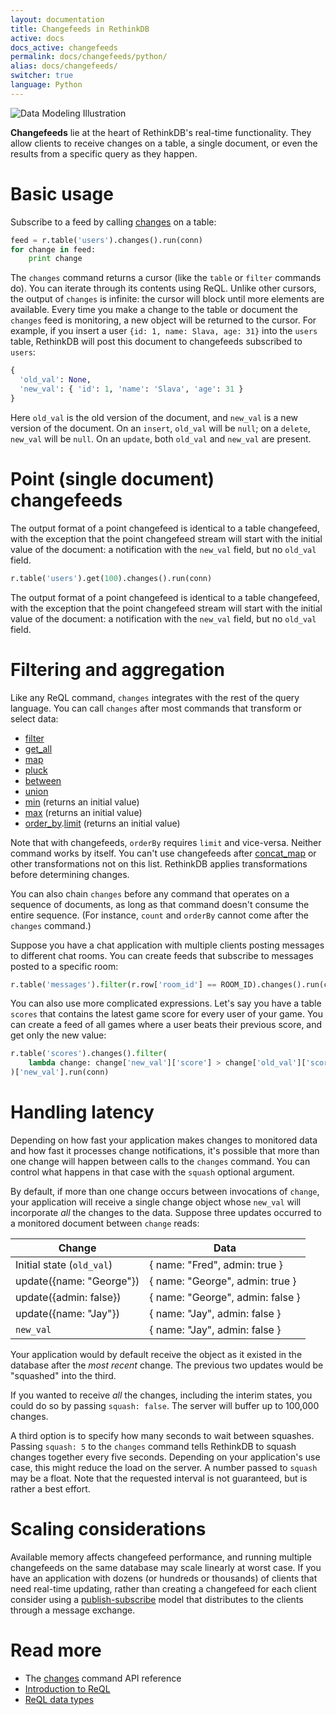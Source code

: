 ```yaml
---
layout: documentation
title: Changefeeds in RethinkDB
active: docs
docs_active: changefeeds
permalink: docs/changefeeds/python/
alias: docs/changefeeds/
switcher: true
language: Python
---
```


<img alt="Data Modeling Illustration" class="api_command_illustration"
    src="/assets/images/docs/api_illustrations/change-feeds.png" />

**Changefeeds** lie at the heart of RethinkDB's real-time functionality. They allow clients to receive changes on a table, a single document, or even the results from a specific query as they happen. 

# Basic usage #

Subscribe to a feed by calling [changes](/api/python/changes) on a table:

```py
feed = r.table('users').changes().run(conn)
for change in feed:
    print change
```

The `changes` command returns a cursor (like the `table` or `filter` commands do). You can iterate through its contents using ReQL. Unlike other cursors, the output of `changes` is infinite: the cursor will block until more elements are available. Every time you make a change to the table or document the `changes` feed is monitoring, a new object will be returned to the cursor. For example, if you insert a user `{id: 1, name: Slava, age: 31}` into the `users` table, RethinkDB will post this document to changefeeds subscribed to `users`:

```py
{
  'old_val': None,
  'new_val': { 'id': 1, 'name': 'Slava', 'age': 31 }
}
```

Here `old_val` is the old version of the document, and `new_val` is a new version of the document. On an `insert`, `old_val` will be `null`; on a `delete`, `new_val` will be `null`. On an `update`, both  `old_val` and `new_val` are present.

# Point (single document) changefeeds #

The output format of a point changefeed is identical to a table changefeed, with the exception that the point changefeed stream will start with the initial value of the document: a notification with the `new_val` field, but no `old_val` field.

```py
r.table('users').get(100).changes().run(conn)
```

The output format of a point changefeed is identical to a table changefeed, with the exception that the point changefeed stream will start with the initial value of the document: a notification with the `new_val` field, but no `old_val` field.

# Filtering and aggregation #

Like any ReQL command, `changes` integrates with the rest of the query language. You can call `changes` after most commands that transform or select data:

* [filter](/api/python/filter)
* [get_all](/api/python/get_all)
* [map](/api/python/map)
* [pluck](/api/python/pluck)
* [between](/api/python/between)
* [union](/api/python/union)
* [min](/api/python/min) (returns an initial value)
* [max](/api/python/max) (returns an initial value)
* [order_by](/api/python/order_by).[limit](/api/python/limit) (returns an initial value)

Note that with changefeeds, `orderBy` requires `limit` and vice-versa. Neither command works by itself. You can't use changefeeds after [concat_map](/api/python/concat_map) or other transformations not on this list. RethinkDB applies transformations before determining changes.

You can also chain `changes` before any command that operates on a sequence of documents, as long as that command doesn't consume the entire sequence. (For instance, `count` and `orderBy` cannot come after the `changes` command.)

Suppose you have a chat application with multiple clients posting messages to different chat rooms. You can create feeds that subscribe to messages posted to a specific room:

```py
r.table('messages').filter(r.row['room_id'] == ROOM_ID).changes().run(conn)
```

You can also use more complicated expressions. Let's say you have a table `scores` that contains the latest game score for every user of your game. You can create a feed of all games where a user beats their previous score, and get only the new value:

```py
r.table('scores').changes().filter(
    lambda change: change['new_val']['score'] > change['old_val']['score']
)['new_val'].run(conn)
```

# Handling latency #

Depending on how fast your application makes changes to monitored data and how fast it processes change notifications, it's possible that more than one change will happen between calls to the `changes` command. You can control what happens in that case with the `squash` optional argument.

By default, if more than one change occurs between invocations of `change`, your application will receive a single change object whose `new_val` will incorporate *all* the changes to the data. Suppose three updates occurred to a monitored document between `change` reads:

| Change | Data |
| ----- | ------ |
| Initial state (`old_val`) |  { name: "Fred", admin: true } |
| update({name: "George"}) | { name: "George", admin: true } |
| update({admin: false}) | { name: "George", admin: false } |
| update({name: "Jay"}) | { name: "Jay", admin: false } |
| `new_val` | { name: "Jay", admin: false } |

Your application would by default receive the object as it existed in the database after the *most recent* change. The previous two updates would be "squashed" into the third.

If you wanted to receive *all* the changes, including the interim states, you could do so by passing `squash: false`. The server will buffer up to 100,000 changes.

A third option is to specify how many seconds to wait between squashes. Passing `squash: 5` to the `changes` command tells RethinkDB to squash changes together every five seconds. Depending on your application's use case, this might reduce the load on the server. A number passed to `squash` may be a float. Note that the requested interval is not guaranteed, but is rather a best effort.

# Scaling considerations #

Available memory affects changefeed performance, and running multiple changefeeds on the same database may scale linearly at worst case. If you have an application with dozens (or hundreds or thousands) of clients that need real-time updating, rather than creating a changefeed for each client consider using a [publish-subscribe][ps] model that distributes to the clients through a message exchange.

[ps]: /docs/publish-subscribe/python/

# Read more #

- The [changes](/api/python/changes) command API reference
- [Introduction to ReQL](/docs/introduction-to-reql/)
- [ReQL data types](/docs/data-types/)
